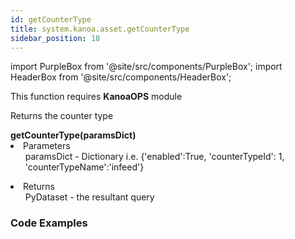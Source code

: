```yaml
---
id: getCounterType
title: system.kanoa.asset.getCounterType
sidebar_position: 18
---
```

import PurpleBox from '@site/src/components/PurpleBox';
import HeaderBox from '@site/src/components/HeaderBox';


<PurpleBox>This function requires <b>KanoaOPS</b> module</PurpleBox>

<HeaderBox header="Description">Returns the counter type</HeaderBox>

<HeaderBox header="Syntax">
    <b>getCounterType(paramsDict)</b>
    <li> Parameters <br />
        <ul>paramsDict - Dictionary i.e. &#123;'enabled':True, 'counterTypeId': 1, 'counterTypeName':'infeed'} <br /> </ul>
    </li>
    <li> Returns <br />
        <ul>PyDataset - the resultant query<br /> </ul>
    </li>
</HeaderBox>

### Code Examples

```py


```